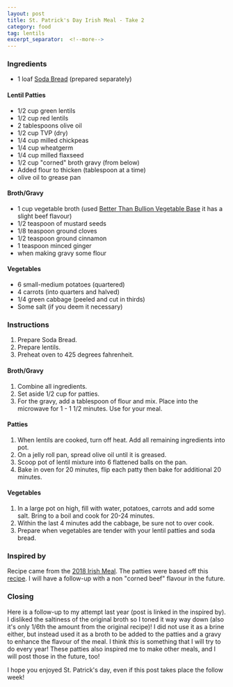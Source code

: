 ```yaml
---
layout: post
title: St. Patrick's Day Irish Meal - Take 2
category: food
tag: lentils
excerpt_separator:  <!--more-->
---
```


<blockquote class="imgur-embed-pub" lang="en" data-id="a/V832eE3"><a href="//imgur.com/V832eE3"></a></blockquote><script async src="//s.imgur.com/min/embed.js" charset="utf-8"></script>

### Ingredients
* 1 loaf <a href="/food/2018/03/18/soda-bread.html">Soda Bread</a> (prepared separately)

#### Lentil Patties
* 1/2 cup green lentils
* 1/2 cup red lentils
* 2 tablespoons olive oil
* 1/2 cup TVP (dry)
* 1/4 cup milled chickpeas
* 1/4 cup wheatgerm
* 1/4 cup milled flaxseed
* 1/2 cup "corned" broth gravy (from below)
* Added flour to thicken (tablespoon at a time)
* olive oil to grease pan

#### Broth/Gravy
* 1 cup vegetable broth (used <a href="https://www.betterthanbouillon.com/products/seasoned-vegetable-base/" target="_blank">Better Than Bullion Vegetable Base</a> it has a slight beef flavour)
* 1/2 teaspoon of mustard seeds
* 1/8 teaspoon ground cloves
* 1/2 teaspoon ground cinnamon
* 1 teaspoon minced ginger
* when making gravy some flour

#### Vegetables
* 6 small-medium potatoes (quartered)
* 4 carrots (into quarters and halved)
* 1/4 green cabbage (peeled and cut in thirds)
* Some salt (if you deem it necessary)

### Instructions
1. Prepare Soda Bread.
2. Prepare lentils.
3. Preheat oven to 425 degrees fahrenheit.

#### Broth/Gravy
1. Combine all ingredients.
2. Set aside 1/2 cup for patties.
3. For the gravy, add a tablespoon of flour and mix. Place into the microwave for 1 - 1 1/2 minutes. Use for your meal.

#### Patties
1. When lentils are cooked, turn off heat. Add all remaining ingredients into pot.
2. On a jelly roll pan, spread olive oil until it is greased.
3. Scoop pot of lentil mixture into 6 flattened balls on the pan.
4. Bake in oven for 20 minutes, flip each patty then bake for additional 20 minutes.

#### Vegetables
1. In a large pot on high, fill with water, potatoes, carrots and add some salt. Bring to a boil and cook for 20-24 minutes.
2. Within the last 4 minutes add the cabbage, be sure not to over cook.
3. Prepare when vegetables are tender with your lentil patties and soda bread.

### Inspired by
Recipe came from the <a href="/food/2018/03/18/st-patricks-day-irish-meal.html" target="_blank">2018 Irish Meal</a>. The patties were based off this <a href="https://www.foodbymaria.com/2017/03/12/gluten-free-lentil-patties/" target="_blank">recipe</a>. I will have a follow-up with a non "corned beef" flavour in the future.

### Closing
Here is a follow-up to my attempt last year (post is linked in the inspired by). I disliked the saltiness of the original broth so I toned it way way down (also it's only 1/6th the amount from the original recipe)! I did not use it as a brine either, but instead used it as a broth to be added to the patties and a gravy to enhance the flavour of the meal. I think _this_ is something that I will try to do every year! These patties also inspired me to make other meals, and I will post those in the future, too!

I hope you enjoyed St. Patrick's day, even if this post takes place the follow week!